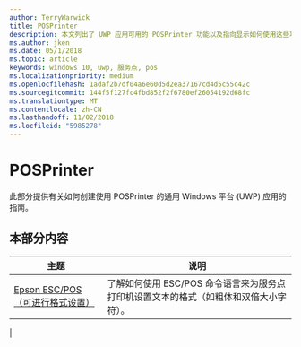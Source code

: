 ```yaml
---
author: TerryWarwick
title: POSPrinter
description: 本文列出了 UWP 应用可用的 POSPrinter 功能以及指向显示如何使用这些功能的操作方法文章的链接。
ms.author: jken
ms.date: 05/1/2018
ms.topic: article
keywords: windows 10, uwp, 服务点, pos
ms.localizationpriority: medium
ms.openlocfilehash: 1adaf2b7df04a6e60d5d2ea37167cd4d5c55c42c
ms.sourcegitcommit: 144f5f127fc4fbd852f2f6780ef26054192d68fc
ms.translationtype: MT
ms.contentlocale: zh-CN
ms.lasthandoff: 11/02/2018
ms.locfileid: "5985278"
---
```

# <a name="posprinter"></a>POSPrinter

此部分提供有关如何创建使用 POSPrinter 的通用 Windows 平台 (UWP) 应用的指南。

## <a name="in-this-section"></a>本部分内容
|主题 |说明 |
|------|------------|
| [Epson ESC/POS（可进行格式设置）](epson-esc-pos-with-formatting.md) | 了解如何使用 ESC/POS 命令语言来为服务点打印机设置文本的格式（如粗体和双倍大小字符）。 |
|

<!-- Future topics to be added
| [System Requirements](pos-posprinter-system-requirements.md)  |  |
| [Getting Started](pos-posprinter-get-started.md)              |  | -->
